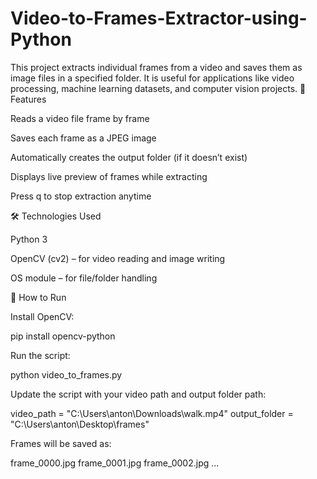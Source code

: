 # Video-to-Frames-Extractor-using-Python
This project extracts individual frames from a video and saves them as image files in a specified folder. It is useful for applications like video processing, machine learning datasets, and computer vision projects.
🚀 Features

Reads a video file frame by frame

Saves each frame as a JPEG image

Automatically creates the output folder (if it doesn’t exist)

Displays live preview of frames while extracting

Press q to stop extraction anytime

🛠️ Technologies Used

Python 3

OpenCV (cv2)
 – for video reading and image writing

OS module
 – for file/folder handling

📂 How to Run

Install OpenCV:

pip install opencv-python


Run the script:

python video_to_frames.py


Update the script with your video path and output folder path:

video_path = "C:\\Users\\anton\\Downloads\\walk.mp4"
output_folder = "C:\\Users\\anton\\Desktop\\frames"


Frames will be saved as:

frame_0000.jpg
frame_0001.jpg
frame_0002.jpg
...
